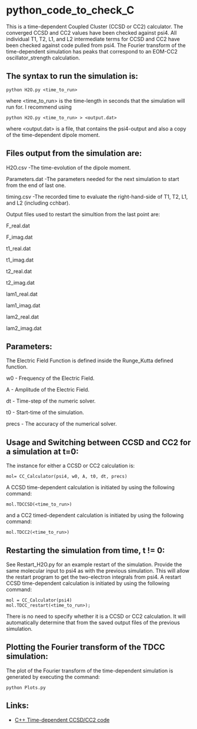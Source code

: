 # python_code_to_check_C

This is a time-dependent Coupled Cluster (CCSD or CC2) calculator. 
The converged CCSD and CC2 values have been checked against psi4. 
All individual T1, T2, L1, and L2 intermediate terms for CCSD and CC2 have been checked against code pulled from psi4. 
The Fourier transform of the time-dependent simulation has peaks that correspond to an 
EOM-CC2 oscillator_strength calculation. 

## The syntax to run the simulation is:

```
python H2O.py <time_to_run>
```

where <time_to_run> is the time-length in seconds that the simulation will run for. I recommend using

```
python H2O.py <time_to_run> > <output.dat>
```

where <output.dat> is a file, that contains the psi4-output and also a copy of the time-dependent dipole moment.

## Files output from the simulation are:

H2O.csv          -The time-evolution of the dipole moment.

Parameters.dat   -The parameters needed for the next simulation to start from the end of last one.

timing.csv       -The recorded time to evaluate the right-hand-side of T1, T2, L1, and L2 (including cchbar).

Output files used to restart the simultion from the last point are:

F_real.dat

F_imag.dat

t1_real.dat

t1_imag.dat

t2_real.dat

t2_imag.dat

lam1_real.dat

lam1_imag.dat

lam2_real.dat

lam2_imag.dat

## Parameters:

The Electric Field Function is defined inside the Runge_Kutta defined function. 

w0 - Frequency of the Electric Field.

A  - Amplitude of the Electric Field.

dt - Time-step of the numeric solver.

t0 - Start-time of the simulation.

precs - The accuracy of the numerical solver.

## Usage and Switching between CCSD and CC2 for a simulation at t=0:

The instance for either a CCSD or CC2 calculation is:

```
mol= CC_Calculator(psi4, w0, A, t0, dt, precs)
```

A CCSD time-dependent calculation is initiated by using the following command:

```
mol.TDCCSD(<time_to_run>)
```

and a CC2 timed-dependent calculation is initiated by using the following command:

```
mol.TDCC2(<time_to_run>)
```

## Restarting the simulation from time, t != 0:

See Restart_H2O.py for an example restart of the simulation. Provide the same molecular input to psi4 as with the previous simulation. This will allow the restart program to get the two-electron integrals from psi4. A restart CCSD time-dependent calculation is initiated by using the following command:

```
mol = CC_Calculator(psi4)
mol.TDCC_restart(<time_to_run>);
```
There is no need to specify whether it is a CCSD or CC2 calculation. It will automatically determine that from the saved output files of the previous simulation.

## Plotting the Fourier transform of the TDCC simulation:
The plot of the Fourier transform of the time-dependent simulation is generated by executing the command:

```
python Plots.py 
```
## Links:
* [C++ Time-dependent CCSD/CC2 code](https://github.com/rachelglenn/tdccsd)

